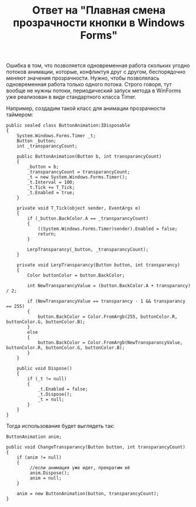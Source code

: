 ﻿---
title: "Ответ на \"Плавная смена прозрачности кнопки в Windows Forms\""
se.owner.user_id: 240512
se.owner.display_name: "MSDN.WhiteKnight"
se.owner.link: "https://ru.stackoverflow.com/users/240512/msdn-whiteknight"
se.answer_id: 1216129
se.question_id: 1216044
se.post_type: answer
se.is_accepted: True
---
<p>Ошибка в том, что позволяется одновременная работа скольких угодно потоков анимации, которые, конфликтуя друг с другом, беспорядочно меняют значения прозрачности. Нужно, чтобы позволялась одновременная работа только одного потока. Строго говоря, тут вообще не нужны потоки, периодический запуск метода в WinForms уже реализован в виде стандартного класса Timer.</p>
<p>Например, создадим такой класс для анимации прозрачности таймером:</p>

<pre><code>public sealed class ButtonAnimation:IDisposable
{
    System.Windows.Forms.Timer _t;
    Button _button;
    int _transparancyCount;

    public ButtonAnimation(Button b, int transparancyCount)
    {
        _button = b;
        _transparancyCount = transparancyCount;
        _t = new System.Windows.Forms.Timer();
        _t.Interval = 100;
        _t.Tick += T_Tick;
        _t.Enabled = true;
    }

    private void T_Tick(object sender, EventArgs e)
    {
        if (_button.BackColor.A == _transparancyCount)
        {
            ((System.Windows.Forms.Timer)sender).Enabled = false;
            return;
        }

        LerpTransparancy(_button, _transparancyCount);
    }

    private void LerpTransparancy(Button button, int transparancy)
    {
        Color buttonColor = button.BackColor;

        int NewTransparancyValue = (button.BackColor.A + transparancy) / 2;

        if (NewTransparancyValue == transparancy - 1 &amp;&amp; transparancy == 255)
        {
            button.BackColor = Color.FromArgb(255, buttonColor.R, buttonColor.G, buttonColor.B);
        }
        else
        {
            button.BackColor = Color.FromArgb(NewTransparancyValue, buttonColor.R, buttonColor.G, buttonColor.B);
        }
    }

    public void Dispose()
    {
        if (_t != null)
        {
            _t.Enabled = false;
            _t.Dispose();
            _t = null;
        }
    }
}
</code></pre>
<p>Тогда использование будет выглядеть так:</p>

<pre><code>ButtonAnimation anim;

public void ChangeTransparancy(Button button, int transparancyCount)
{
    if (anim != null)
    {
         //если анимация уже идет, прекратим её
         anim.Dispose();
         anim = null;
    }

    anim = new ButtonAnimation(button, transparancyCount);
}
</code></pre>
